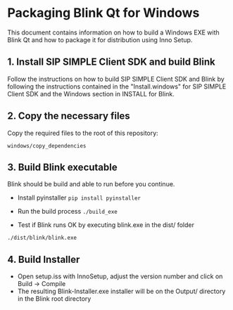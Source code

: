 Packaging Blink Qt for Windows
==============================

This document contains information on how to build a Windows EXE with Blink
Qt and how to package it for distribution using Inno Setup.

## 1. Install SIP SIMPLE Client SDK and build Blink

Follow the instructions on how to build SIP SIMPLE Client SDK and Blink by
following the instructions contained in the "Install.windows" for SIP SIMPLE
Client SDK and the Windows section in INSTALL for Blink.

## 2. Copy the necessary files

Copy the required files to the root of this repository:

`windows/copy_dependencies`

## 3. Build Blink executable

Blink should be build and able to run before you continue.

* Install pyinstaller
`pip install pyinstaller`

* Run the build process
`./build_exe`

* Test if Blink runs OK by executing blink.exe in the dist/ folder

`./dist/blink/blink.exe`

## 4. Build Installer

* Open setup.iss with InnoSetup, adjust the version number and click on Build -> Compile
* The resulting Blink-Installer.exe installer will be on the Output/ directory in the Blink root directory

